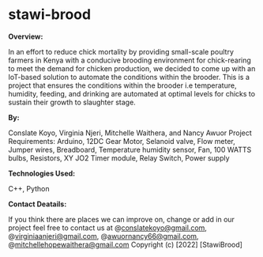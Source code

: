 # stawi-brood

**Overview:**

In an effort to reduce chick mortality by providing small-scale poultry farmers in Kenya with a conducive brooding environment for chick-rearing to meet the demand for chicken production, we decided to come up with an IoT-based solution to automate the conditions within the brooder. This is a project that ensures the conditions within the brooder i.e temperature, humidity, feeding, and drinking are automated at optimal levels for chicks to sustain their growth to slaughter stage.

**By:**

Conslate Koyo, Virginia Njeri, Mitchelle Waithera, and Nancy Awuor
Project Requirements:
Arduino, 12DC Gear Motor, Selanoid valve, Flow meter, Jumper wires, Breadboard, Temperature humidity sensor, Fan, 100 WATTS bulbs, Resistors, XY JO2 Timer module, Relay Switch, Power supply

**Technologies Used:**

C++, Python

**Contact Deatails:**

If you think there are places we can improve on, change or add in our project feel free to contact us at @conslatekoyo@gmail.com, @virginiaanjeri@gmail.com, @awuornancy66@gmail.com, @mitchellehopewaithera@gmail.com
Copyright (c) [2022] [StawiBrood]
